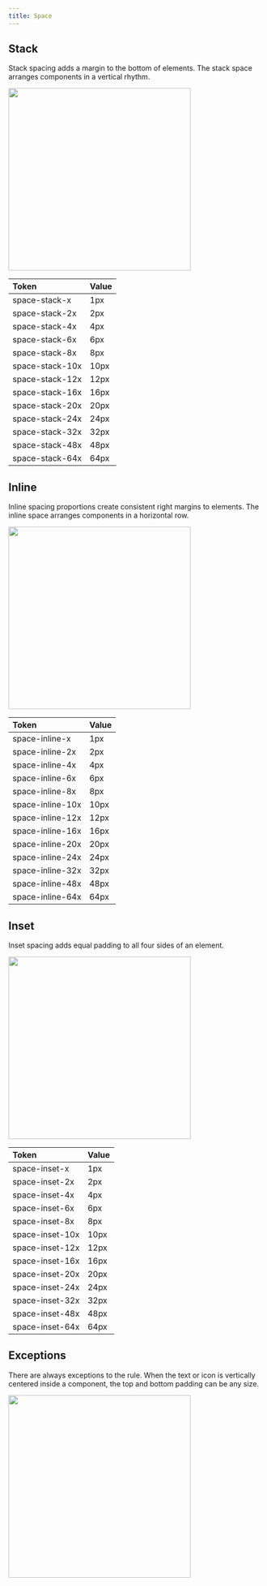 ```yaml
---
title: Space
---
```


## Stack
Stack spacing adds a margin to the bottom of elements. The stack space arranges components in a vertical rhythm.

<img src="../../../img/foundation/4-space-1.png" width="360"/>

| Token | Value |
|:---|:---|
| space-stack-x | 1px |
| space-stack-2x | 2px |
| space-stack-4x | 4px |
| space-stack-6x | 6px |
| space-stack-8x | 8px |
| space-stack-10x | 10px |
| space-stack-12x | 12px |
| space-stack-16x | 16px |
| space-stack-20x | 20px |
| space-stack-24x | 24px |
| space-stack-32x | 32px |
| space-stack-48x | 48px |
| space-stack-64x | 64px |

## Inline
Inline spacing proportions create consistent right margins to elements. The inline space arranges components in a horizontal row.

<img src="../../../img/foundation/4-space-2.png" width="360"/>

| Token | Value |
|:---|:---|
| space-inline-x | 1px |
| space-inline-2x | 2px |
| space-inline-4x | 4px |
| space-inline-6x | 6px |
| space-inline-8x | 8px |
| space-inline-10x | 10px |
| space-inline-12x | 12px |
| space-inline-16x | 16px |
| space-inline-20x | 20px |
| space-inline-24x | 24px |
| space-inline-32x | 32px |
| space-inline-48x | 48px |
| space-inline-64x | 64px |

## Inset
Inset spacing adds equal padding to all four sides of an element.

<img src="../../../img/foundation/4-space-3.png" width="360"/>

| Token | Value |
|:---|:---|
| space-inset-x | 1px |
| space-inset-2x | 2px |
| space-inset-4x | 4px |
| space-inset-6x | 6px |
| space-inset-8x | 8px |
| space-inset-10x | 10px |
| space-inset-12x | 12px |
| space-inset-16x | 16px |
| space-inset-20x | 20px |
| space-inset-24x | 24px |
| space-inset-32x | 32px |
| space-inset-48x | 48px |
| space-inset-64x | 64px |

## Exceptions
There are always exceptions to the rule. When the text or icon is vertically centered inside a component, the top and bottom padding can be any size.

<img src="../../../img/foundation/4-space-4.png" width="360"/>
